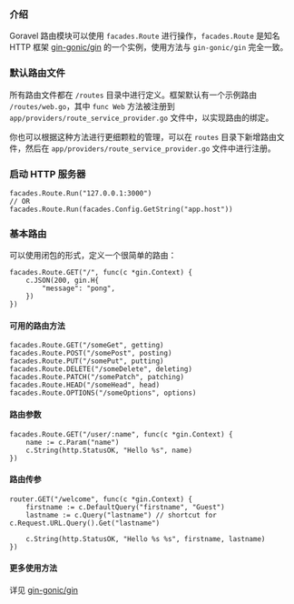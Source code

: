 ### 介绍

Goravel 路由模块可以使用 `facades.Route` 进行操作，`facades.Route` 是知名 HTTP 框架 [gin-gonic/gin](https://github.com/gin-gonic/gin) 的一个实例，使用方法与 `gin-gonic/gin` 完全一致。


### 默认路由文件

所有路由文件都在 `/routes` 目录中进行定义。框架默认有一个示例路由 `/routes/web.go`，其中 `func Web` 方法被注册到 `app/providers/route_service_provider.go` 文件中，以实现路由的绑定。

你也可以根据这种方法进行更细颗粒的管理，可以在 `routes` 目录下新增路由文件，然后在 `app/providers/route_service_provider.go` 文件中进行注册。

### 启动 HTTP 服务器
```
facades.Route.Run("127.0.0.1:3000")
// OR
facades.Route.Run(facades.Config.GetString("app.host"))
```

### 基本路由

可以使用闭包的形式，定义一个很简单的路由：
```
facades.Route.GET("/", func(c *gin.Context) {
    c.JSON(200, gin.H{
        "message": "pong",
    })
})
```

#### 可用的路由方法
```
facades.Route.GET("/someGet", getting)
facades.Route.POST("/somePost", posting)
facades.Route.PUT("/somePut", putting)
facades.Route.DELETE("/someDelete", deleting)
facades.Route.PATCH("/somePatch", patching)
facades.Route.HEAD("/someHead", head)
facades.Route.OPTIONS("/someOptions", options)
```

#### 路由参数
```
facades.Route.GET("/user/:name", func(c *gin.Context) {
    name := c.Param("name")
    c.String(http.StatusOK, "Hello %s", name)
})
```

#### 路由传参
```
router.GET("/welcome", func(c *gin.Context) {
    firstname := c.DefaultQuery("firstname", "Guest")
    lastname := c.Query("lastname") // shortcut for c.Request.URL.Query().Get("lastname")

    c.String(http.StatusOK, "Hello %s %s", firstname, lastname)
})
```

#### 更多使用方法

详见 [gin-gonic/gin](https://github.com/gin-gonic/gin)